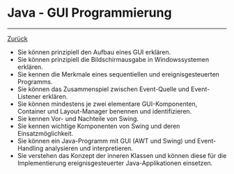 # Java - GUI Programmierung

---

[Zurück](../README.md)

* Sie können prinzipiell den Aufbau eines GUI erklären.
* Sie können prinzipiell die Bildschirmausgabe in Windowssystemen erklären.
* Sie kennen die Merkmale eines sequentiellen und ereignisgesteuerten Programms.
* Sie können das Zusammenspiel zwischen Event-Quelle und Event-Listener erklären.
* Sie können mindestens je zwei elementare GUI-Komponenten, Container und Layout-Manager benennen und identifizieren.
* Sie kennen Vor- und Nachteile von Swing.
* Sie kennen wichtige Komponenten von Swing und deren Einsatzmöglichkeit.
* Sie können ein Java-Programm mit GUI (AWT und Swing) und Event-Handling analysieren und interpretieren.
* Sie verstehen das Konzept der inneren Klassen und können diese für die Implementierung ereignisgesteuerter Java-Applikationen einsetzen.
